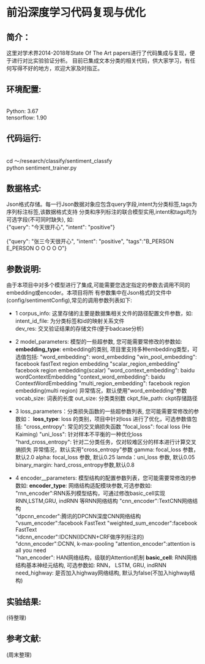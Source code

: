 # 前沿深度学习代码复现与优化

## 简介：
这里对学术界2014-2018年State Of The Art papers进行了代码集成与复现，便于进行对比实验验证分析。
目前已集成文本分类的相关代码，供大家学习，有任何写得不好的地方，欢迎大家及时指正。

## 环境配置:
<br/> Python:  3.67 </br>
tensorflow:  1.90

## 代码运行:
<br/> cd ～/research/classify/sentiment_classfy </br>
python sentiment_trainer.py

## 数据格式:
Json格式存储。每一行Json数据对象应包含query字段,intent为分类标签,tags为序列标注标签,该数据格式支持
分类和序列标注的联合模型实用,intent和tags均为可选字段(不可同时缺失), 如:
<br/> {"query": "今天很开心", "intent": "positive"} </br>
<br/> {"query": "张三今天很开心", "intent": "positive", "tags":"B_PERSON E_PERSON O O O O O"} </br>

## 参数说明:
由于本项目中对多个模型进行了集成,可能需要您选定指定的参数去调用不同的embedding或encoder。本项目将所
有参数集中在Json格式的文件中(config/sentimentConfig),常见的调用参数列表如下:
* 1 corpus_info: 这里存储的主要是数据集相关文件的路径配置文件参数，如:
					<br/> intent_id_file: 为分类标签和id的映射关系文件 </br>
					dev_res: 交叉验证结果的存储文件(便于badcase分析)
* 2 model_parameters: 模型的一些超参数, 您可能需要常修改的参数如:
					**embedding_type**: embedding的类别, 项目里支持多种embedding类型，可选值包括:
									"word_embedding": word_embedding
									"win_pool_embedding": facebook fastText region embedding
									"scalar_region_embedding" facebook region embedding(scalar)
									"word_context_embedding": baidu wordContextEmbedding
									"context_word_embedding": baidu ContextWordEmbedding
									"multi_region_embedding": facebook region embedding(multi region)
									异常情况，默认使用"word_embedding"参数
					vocab_size: 词表的长度
					out_size: 分类类别数
					ckpt_file_path: ckpt存储路径
* 3 loss_parameters：分类损失函数的一些超参数列表, 您可能需要常修改的参数如：
					**loss_type**: loss 的类别，项目中针对loss 进行了优化，可选参数值包括:
								"cross_entropy":  常见的交叉熵损失函数
								"focal_loss": focal loss (He Kaiming)
								"uni_loss": 针对样本不平衡的一种优化loss
								"hard_cross_entropy": 针对二分类任务，仅对较难区分的样本进行计算交叉熵损失
								异常情况，默认实用"cross_entropy"参数
					gamma: focal_loss 参数， 默认2.0
					alpha: focal_loss 参数, 默认0.25
					lamda：uni_loss 参数, 默认0.05
					binary_margin: hard_cross_entropy参数,默认0.8

* 4	encoder__parameters: 模型结构的配置参数列表，您可能需要常修改的参数如:
					**encoder_type**: 网络结构适配模块参数,可选参数如:
									"rnn_encoder":RNN系列模型结构，可通过修改basic_cell实现RNN,LSTM,GRU, indRNN
												等RNN网络结构
									"cnn_encoder":TextCNN网络结构                                         
									"dpcnn_encoder":腾讯的DPCNN深度CNN网络结构                                     
									"vsum_encoder":facebook FastText
									"weighted_sum_encoder":facebook FastText                        
									"idcnn_encoder":IDCNN(IDCNN+CRF做序列标注的)
									"dcnn_encoder":DCNN, k-max-pooling
									"attention_encoder":attention is all you need                             
									"han_encoder": HAN网络结构，级联的Attention机制
					**basic_cell**: RNN网络结构基本神经元结构, 可选参数如: RNN， LSTM, GRU, indRNN
					need_highway: 是否加入highway网络结构, 默认为false(不加入highway结构)

## 实验结果:
(待整理)

## 参考文献:
(周末整理)


		

